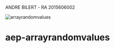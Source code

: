ANDRE BILERT - RA 2015606002

![arrayrandomvalues](https://github.com/andrebilert/aep-arrayrandomvalues/assets/83070513/6d7e086b-7c5e-48ec-a9e7-4bc7b7fc25d7)
# aep-arrayrandomvalues
